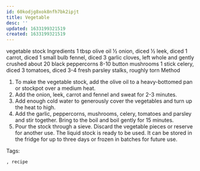 ```yaml
---
id: 60kodjg8xok8nfh7bk2ipjt
title: Vegetable
desc: ''
updated: 1633199321519
created: 1633199321519
---
```


vegetable stock
Ingredients
1 tbsp olive oil
½ onion, diced
½ leek, diced
1 carrot, diced
1 small bulb fennel, diced
3 garlic cloves, left whole and gently crushed
about 20 black peppercorns
8-10 button mushrooms
1 stick celery, diced
3 tomatoes, diced
3-4 fresh parsley stalks, roughly torn
Method
1. To make the vegetable stock, add the olive oil to a heavy-bottomed pan or stockpot over a medium heat.
2. Add the onion, leek, carrot and fennel and sweat for 2-3 minutes.
3. Add enough cold water to generously cover the vegetables and turn up the heat to high.
4. Add the garlic, peppercorns, mushrooms, celery, tomatoes and parsley and stir together. Bring to the boil and boil gently for 15 minutes.
5. Pour the stock through a sieve. Discard the vegetable pieces or reserve for another use. The liquid stock is ready to be used. It can be stored in the fridge for up to three days or frozen in batches for future use.

Tags:
  
    , recipe
